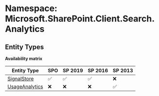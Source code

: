 # Namespace: Microsoft.SharePoint.Client.Search.Analytics

## Entity Types

**Availability matrix**

Entity Type | SPO | SP 2019 | SP 2016 | SP 2013
----------|-----|---------|---------|--------
[SignalStore](./EntityTypes/SignalStore.md) | ✅ | ✅ | ✅ | ❌
[UsageAnalytics](./EntityTypes/UsageAnalytics.md) | ❌ | ❌ | ❌ | ✅

